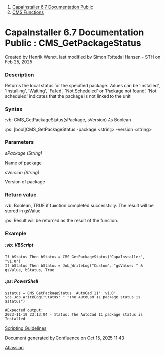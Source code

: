 <div id="page">

<div id="main" class="aui-page-panel">

<div id="main-header">

<div id="breadcrumb-section">

1.  [CapaInstaller 6.7 Documentation Public](index.html)
2.  [CMS Functions](CMS-Functions_20342569060.html)

</div>

# <span id="title-text"> CapaInstaller 6.7 Documentation Public : CMS_GetPackageStatus </span>

</div>

<div id="content" class="view">

<div class="page-metadata">

Created by <span class="author"> Henrik Wendt</span>, last modified by <span class="editor"> Simon Toftedal Hansen - STH</span> on Feb 25, 2025

</div>

<div id="main-content" class="wiki-content group">

### Description

Returns the local status for the specified package. Values can be ‘Installed', 'Installing', 'Waiting', 'Failed', 'Not Scheduled' or 'Package not found’. 'Not scheduled' indicates that the package is not linked to the unit

### Syntax

:vb: CMS_GetPackageStatus(sPackage, sVersion) As Boolean

:ps: \[bool\]CMS_GetPackageStatus -package \<string\> -version \<string\>

### Parameters

*sPackage (String)*

Name of package

*sVersion (String)*

Version of package

###  Return value

:vb: Boolean, TRUE if function completed successfully. The result will be stored in gsValue

:ps: Result will be returned as the result of the function.

### Example

##### :vb: **VBScript**

<div class="code panel pdl" style="border-width: 1px;">

<div class="codeContent panelContent pdl">

``` syntaxhighlighter-pre
If bStatus Then bStatus = CMS_GetPackageStatus("CapaInstaller", "v1.0")
If bStatus Then bStatus = Job_WriteLog("Custom", "gsValue: " & gsValue, bStatus, True)
```

</div>

</div>

##### :ps: **PowerShell**

<div class="code panel pdl" style="border-width: 1px;">

<div class="codeContent panelContent pdl">

``` syntaxhighlighter-pre
$status = CMS_GetPackageStatus 'AutoCad 11' 'v1.0'
$cs.Job_WriteLog("Status: " "The AutoCad 11 package status is $status")

#Expected output:
2023-11-19 23:13:04 - Status: The AutoCad 11 package status is Installed
```

</div>

</div>

<a href="https://capasystems.atlassian.net/wiki/spaces/CI67DOC/pages/20342575822/Scripting+Guidelines" data-linked-resource-id="20342575822" data-linked-resource-version="1" data-linked-resource-type="page">Scripting Guidelines</a>

</div>

</div>

</div>

<div id="footer" role="contentinfo">

<div class="section footer-body">

Document generated by Confluence on Oct 15, 2025 11:43

<div id="footer-logo">

[Atlassian](http://www.atlassian.com/)

</div>

</div>

</div>

</div>
